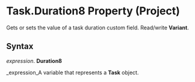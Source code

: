 
# Task.Duration8 Property (Project)

 Gets or sets the value of a task duration custom field. Read/write **Variant**.


## Syntax

 _expression_. **Duration8**

 _expression_A variable that represents a  **Task** object.

